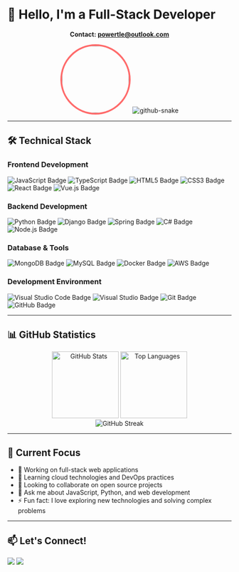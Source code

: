 # 👋 Hello, I'm a Full-Stack Developer

<div align='center'>

**Contact: powertle@outlook.com**

<img style='height:150px;background-repeat: no-repeat; border-radius: 50%; border: 4px solid #ff6b6b;' src='https://gss0.baidu.com/-vo3dSag_xI4khGko9WTAnF6hhy/zhidao/pic/item/f9198618367adab4ff1c79ab89d4b31c8601e40e.jpg' />

<!-- Snake Code Contribution Map -->
<picture>
  <source media='(prefers-color-scheme: dark)' srcset='https://cdn.jsdelivr.net/gh/DonPangPang/DonPangPang/profile-snake-contrib/github-contribution-grid-snake-dark.svg' />
  <source media='(prefers-color-scheme: light)' srcset='https://cdn.jsdelivr.net/gh/DonPangPang/DonPangPang/profile-snake-contrib/github-contribution-grid-snake.svg' />
  <img alt='github-snake' src='https://cdn.jsdelivr.net/gh/DonPangPang/DonPangPang/profile-snake-contrib/github-contribution-grid-snake-dark.svg' />
</picture>

</div>

---

## 🛠️ Technical Stack

### Frontend Development
![JavaScript Badge](https://img.shields.io/badge/JavaScript-F7DF1E?logo=javascript&logoColor=000&style=for-the-badge)
![TypeScript Badge](https://img.shields.io/badge/TypeScript-3178C6?logo=typescript&logoColor=fff&style=for-the-badge)
![HTML5 Badge](https://img.shields.io/badge/HTML5-E34F26?logo=html5&logoColor=fff&style=for-the-badge)
![CSS3 Badge](https://img.shields.io/badge/CSS3-1572B6?logo=css3&logoColor=fff&style=for-the-badge)
![React Badge](https://img.shields.io/badge/React-61DAFB?logo=react&logoColor=000&style=for-the-badge)
![Vue.js Badge](https://img.shields.io/badge/Vue.js-4FC08D?logo=vuedotjs&logoColor=fff&style=for-the-badge)

### Backend Development
![Python Badge](https://img.shields.io/badge/Python-3776AB?logo=python&logoColor=fff&style=for-the-badge)
![Django Badge](https://img.shields.io/badge/Django-092E20?logo=django&logoColor=fff&style=for-the-badge)
![Spring Badge](https://img.shields.io/badge/Spring-6DB33F?logo=spring&logoColor=fff&style=for-the-badge)
![C# Badge](https://img.shields.io/badge/C%20Sharp-239120?logo=csharp&logoColor=fff&style=for-the-badge)
![Node.js Badge](https://img.shields.io/badge/Node.js-393?logo=nodedotjs&logoColor=fff&style=for-the-badge)

### Database & Tools
![MongoDB Badge](https://img.shields.io/badge/MongoDB-47A248?logo=mongodb&logoColor=fff&style=for-the-badge)
![MySQL Badge](https://img.shields.io/badge/MySQL-4479A1?logo=mysql&logoColor=fff&style=for-the-badge)
![Docker Badge](https://img.shields.io/badge/Docker-2496ED?logo=docker&logoColor=fff&style=for-the-badge)
![AWS Badge](https://img.shields.io/badge/AWS-232F3E?logo=amazon-aws&logoColor=fff&style=for-the-badge)

### Development Environment
![Visual Studio Code Badge](https://img.shields.io/badge/Visual%20Studio%20Code-007ACC?logo=visualstudiocode&logoColor=fff&style=for-the-badge)
![Visual Studio Badge](https://img.shields.io/badge/Visual%20Studio-5C2D91?logo=visualstudio&logoColor=fff&style=for-the-badge)
![Git Badge](https://img.shields.io/badge/Git-F05032?logo=git&logoColor=fff&style=for-the-badge)
![GitHub Badge](https://img.shields.io/badge/GitHub-181717?logo=github&logoColor=fff&style=for-the-badge)

---

## 📊 GitHub Statistics

<div align='center'>
<img src='https://github-readme-stats.vercel.app/api?username=wosledon&show_icons=true&theme=dark&hide_border=true' alt='GitHub Stats' height='150'/>
<img src='https://github-readme-stats.vercel.app/api/top-langs/?username=wosledon&layout=compact&theme=dark&hide_border=true' alt='Top Languages' height='150'/>
</div>

<div align='center'>
<img src='https://github-readme-streak-stats.herokuapp.com/?user=wosledon&theme=dark&hide_border=true' alt='GitHub Streak' />
</div>

---

## 🎯 Current Focus

- 🔭 Working on full-stack web applications
- 🌱 Learning cloud technologies and DevOps practices
- 👯 Looking to collaborate on open source projects
- 💬 Ask me about JavaScript, Python, and web development
- ⚡ Fun fact: I love exploring new technologies and solving complex problems

---

## 📫 Let's Connect!

<p>
<a href='mailto:powertle@outlook.com'><img src='https://img.shields.io/badge/-Email-D14836?style=for-the-badge&logo=gmail&logoColor=white'/></a>
<a href='https://github.com/wosledon'><img src='https://img.shields.io/badge/-GitHub-181717?style=for-the-badge&logo=github&logoColor=white'/></a>
</p>
